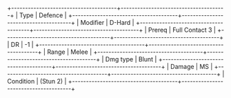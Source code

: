 +--------------------------------------+--------------------------------------+
| Type                                 | Defence                              |
+--------------------------------------+--------------------------------------+
| Modifier                             | D-Hard                           |
+--------------------------------------+--------------------------------------+
| Prereq                               | Full Contact 3                       |
+--------------------------------------+--------------------------------------+
| DR                                   | -1                                   |
+--------------------------------------+--------------------------------------+
| Range                                | Melee                                |
+--------------------------------------+--------------------------------------+
| Dmg type                             | Blunt                                |
+--------------------------------------+--------------------------------------+
| Damage                               | MS                                   |
+--------------------------------------+--------------------------------------+
| Condition                            | (Stun 2)                             |
+--------------------------------------+--------------------------------------+

